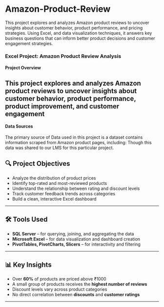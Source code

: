 # Amazon-Product-Review
This project explores and analyzes Amazon product reviews to uncover insights about customer behavior, product performance, and pricing strategies. Using Excel, and data visualization techniques, it answers key business questions that can inform better product decisions and customer engagement strategies.

### Excel Project: Amazon Product Review Analysis
#### Project Overview
This project explores and analyzes Amazon product reviews to uncover insights about customer behavior, product performance, product improvement, and customer engagement
---
#### Data Sources
The primary source of Data used in this project is a dataset contains information scraped from Amazon product pages, including: 
Though this data was shared to our LMS for this particular project.

## 🔍 Project Objectives

- Analyze the distribution of product prices
- Identify top-rated and most-reviewed products
- Understand the relationship between rating and discount levels
- Track customer feedback trends across categories
- Build a clean, interactive Excel dashboard
---

 ## 🛠 Tools Used

- **SQL Server** – for querying, joining, and aggregating the data
- **Microsoft Excel** – for data visualization and dashboard creation
- **PivotTables, PivotCharts, Slicers** – for interactivity and filtering

---

## 📊 Key Insights

- Over **60%** of products are priced above ₹1000
- A small group of products receives the **highest number of reviews**
- Discount levels vary across product categories
- No direct correlation between **discounts** and **customer ratings**

---

